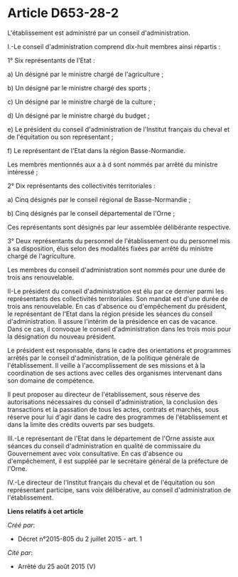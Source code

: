 # Article D653-28-2

L'établissement est administré par un conseil d'administration. 

I.-Le conseil d'administration comprend dix-huit membres ainsi répartis : 

1° Six représentants de l'Etat : 

a) Un désigné par le ministre chargé de l'agriculture ; 

b) Un désigné par le ministre chargé des sports ; 

c) Un désigné par le ministre chargé de la culture ; 

d) Un désigné par le ministre chargé du budget ; 

e) Le président du conseil d'administration de l'Institut français du cheval et de l'équitation ou son représentant ; 

f) Le représentant de l'Etat dans la région Basse-Normandie. 

Les membres mentionnés aux a à d sont nommés par arrêté du ministre intéressé ; 

2° Dix représentants des collectivités territoriales : 

a) Cinq désignés par le conseil régional de Basse-Normandie ; 

b) Cinq désignés par le conseil départemental de l'Orne ; 

Ces représentants sont désignés par leur assemblée délibérante respective. 

3° Deux représentants du personnel de l'établissement ou du personnel mis à sa disposition, élus selon des modalités fixées
par arrêté du ministre chargé de l'agriculture. 

Les membres du conseil d'administration sont nommés pour une durée de trois ans renouvelable. 

II-Le président du conseil d'administration est élu par ce dernier parmi les représentants des collectivités territoriales.
Son mandat est d'une durée de trois ans renouvelable. En cas d'absence ou d'empêchement du président, le représentant de
l'Etat dans la région préside les séances du conseil d'administration. Il assure l'intérim de la présidence en cas de
vacance. Dans ce cas, il convoque le conseil d'administration dans les trois mois pour la désignation du nouveau président. 

Le président est responsable, dans le cadre des orientations et programmes arrêtés par le conseil d'administration, de la
politique générale de l'établissement. Il veille à l'accomplissement de ses missions et à la coordination de ses actions avec
celles des organismes intervenant dans son domaine de compétence. 

Il peut proposer au directeur de l'établissement, sous réserve des autorisations nécessaires du conseil d'administration, la
conclusion des transactions et la passation de tous les actes, contrats et marchés, sous réserve pour lui d'agir dans le
cadre des programmes de l'établissement et dans la limite des crédits ouverts par ses budgets. 

III.-Le représentant de l'Etat dans le département de l'Orne assiste aux séances du conseil d'administration en qualité de
commissaire du Gouvernement avec voix consultative. En cas d'absence ou d'empêchement, il est suppléé par le secrétaire
général de la préfecture de l'Orne. 

IV.-Le directeur de l'Institut français du cheval et de l'équitation ou son représentant participe, sans voix délibérative,
au conseil d'administration de l'établissement.

**Liens relatifs à cet article**

_Créé par_:

  - Décret n°2015-805 du 2 juillet 2015 - art. 1

_Cité par_:

  - Arrêté du 25 août 2015 (V)
